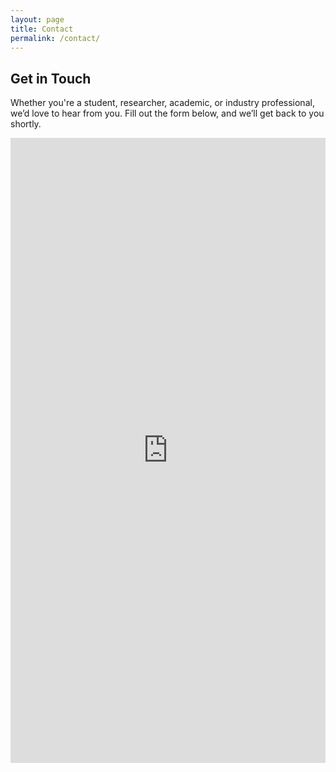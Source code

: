 ```yaml
---
layout: page
title: Contact
permalink: /contact/
---
```


<div class="contact-wrapper">
  <h2>Get in Touch</h2>
  <p>
    Whether you're a student, researcher, academic, or industry professional, we’d love to hear from you. Fill out the form below, and we’ll get back to you shortly.
  </p>

  <div class="form-container">
    <!-- Replace this with your actual Google Form embed -->
    <iframe 
      src="https://docs.google.com/forms/d/e/1FAIpQLScDvtgKTujMtU_18Mqus_5X8uUzEX38GNB_8B3tnQKsT_IHyg/viewform?embedded=true" 
      width="100%" 
      height="1000" 
      frameborder="0" 
      marginheight="0" 
      marginwidth="0"
      loading="lazy">
      Loading…
    </iframe>
  </div>
</div>
